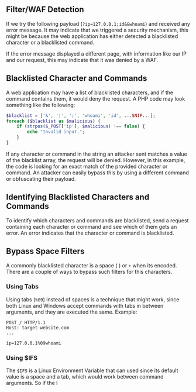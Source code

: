 ## Filter/WAF Detection
If we try the following payload (`?ip=127.0.0.1;id&&whoami`) and received any error message. It may indicate that we triggered a security mechanism, this might be because the web application has either detected a blacklisted character or a blacklisted command.

If the error message displayed a different page, with information like our IP and our request, this may indicate that it was denied by a WAF.
## Blacklisted Character and Commands
A web application may have a list of blacklisted characters, and if the command contains them, it would deny the request. A PHP code may look something like the following:
```php
$blacklist = ['&', '|', ';', 'whoami', 'id', ...SNIP...];
foreach ($blacklist as $malicious) {
	if (strpos($_POST['ip'], $malicious) !== false) {
		echo "Invalid input.";
	}
}
```
If any character or command in the string an attacker sent matches a value of the blacklist array, the request will be denied. However, in this example, the code is looking for an exact match of the provided character or command. An attacker can easily bypass this by using a different command or obfuscating their payload.
## Identifying Blacklisted Characters and Commands
To identify which characters and commands are blacklisted, send a request containing each character or command and see which of them gets an error. An error indicates that the character or command is blacklisted.
## Bypass Space Filters
A commonly blacklisted character is a space ( ) or `+` when its encoded. There are a couple of ways to bypass such filters for this characters.
### Using Tabs
Using tabs (`%09`) instead of spaces is a technique that might work, since both Linux and Windows accept commands with tabs in between arguments, and they are executed the same.  Example:
```http
POST / HTTP/1.1
Host: target-website.com
...

ip=127.0.0.1%09whoami
```
### Using $IFS
The `$IFS` is a Linux Environment Variable that can used since its default value is a space and a tab, which would work between command arguments. So if the I